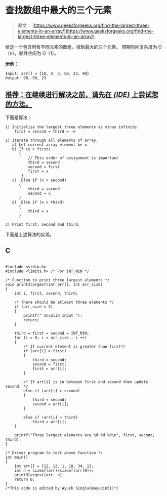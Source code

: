 # 查找数组中最大的三个元素

> 原文： [https://www.geeksforgeeks.org/find-the-largest-three-elements-in-an-array/](https://www.geeksforgeeks.org/find-the-largest-three-elements-in-an-array/)

给定一个包含所有不同元素的数组，找到最大的三个元素。 预期时间复杂度为 O（n），额外空间为 O（1）。

**示例：**

```
Input: arr[] = {10, 4, 3, 50, 23, 90}
Output: 90, 50, 23

```

## [推荐：在继续进行解决之前，请先在 ***<u>{IDE}</u>*** 上尝试您的方法。](https://ide.geeksforgeeks.org/)

下面是算法：

```
1) Initialize the largest three elements as minus infinite.
    first = second = third = -∞

2) Iterate through all elements of array.
   a) Let current array element be x.
   b) If (x > first)
      {
          // This order of assignment is important
          third = second
          second = first
          first = x   
       }
   c)  Else if (x > second)
      {
          third = second
          second = x 
      }
   d)  Else if (x > third)
      {
          third = x  
      }

3) Print first, second and third.

```

下面是上述算法的实现。

## C

```

#include <stdio.h> 
#include <limits.h> /* For INT_MIN */ 

/* Function to print three largest elements */
void print3largest(int arr[], int arr_size) 
{ 
    int i, first, second, third; 

    /* There should be atleast three elements */
    if (arr_size < 3) 
    { 
        printf(" Invalid Input "); 
        return; 
    } 

    third = first = second = INT_MIN; 
    for (i = 0; i < arr_size ; i ++) 
    { 
        /* If current element is greater than first*/
        if (arr[i] > first) 
        { 
            third = second; 
            second = first; 
            first = arr[i]; 
        } 

        /* If arr[i] is in between first and second then update second  */
        else if (arr[i] > second) 
        { 
            third = second; 
            second = arr[i]; 
        } 

        else if (arr[i] > third) 
            third = arr[i]; 
    } 

    printf("Three largest elements are %d %d %d\n", first, second, third); 
} 

/* Driver program to test above function */
int main() 
{ 
    int arr[] = {12, 13, 1, 10, 34, 1}; 
    int n = sizeof(arr)/sizeof(arr[0]); 
    print3largest(arr, n); 
    return 0; 
} 
/*This code is edited by Ayush Singla(@ayusin51)*/

```